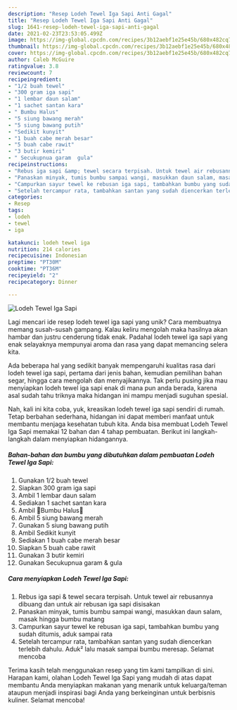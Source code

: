 ```yaml
---
description: "Resep Lodeh Tewel Iga Sapi Anti Gagal"
title: "Resep Lodeh Tewel Iga Sapi Anti Gagal"
slug: 1641-resep-lodeh-tewel-iga-sapi-anti-gagal
date: 2021-02-23T23:53:05.499Z
image: https://img-global.cpcdn.com/recipes/3b12aebf1e25e45b/680x482cq70/lodeh-tewel-iga-sapi-foto-resep-utama.jpg
thumbnail: https://img-global.cpcdn.com/recipes/3b12aebf1e25e45b/680x482cq70/lodeh-tewel-iga-sapi-foto-resep-utama.jpg
cover: https://img-global.cpcdn.com/recipes/3b12aebf1e25e45b/680x482cq70/lodeh-tewel-iga-sapi-foto-resep-utama.jpg
author: Caleb McGuire
ratingvalue: 3.8
reviewcount: 7
recipeingredient:
- "1/2 buah tewel"
- "300 gram iga sapi"
- "1 lembar daun salam"
- "1 sachet santan kara"
- " Bumbu Halus"
- "5 siung bawang merah"
- "5 siung bawang putih"
- "Sedikit kunyit"
- "1 buah cabe merah besar"
- "5 buah cabe rawit"
- "3 butir kemiri"
- " Secukupnua garam  gula"
recipeinstructions:
- "Rebus iga sapi &amp; tewel secara terpisah. Untuk tewel air rebusannya dibuang dan untuk air rebusan iga sapi disisakan"
- "Panaskan minyak, tumis bumbu sampai wangi, masukkan daun salam, masak hingga bumbu matang"
- "Campurkan sayur tewel ke rebusan iga sapi, tambahkan bumbu yang sudah ditumis, aduk sampai rata"
- "Setelah tercampur rata, tambahkan santan yang sudah diencerkan terlebih dahulu. Aduk² lalu masak sampai bumbu meresap. Selamat mencoba"
categories:
- Resep
tags:
- lodeh
- tewel
- iga

katakunci: lodeh tewel iga 
nutrition: 214 calories
recipecuisine: Indonesian
preptime: "PT30M"
cooktime: "PT36M"
recipeyield: "2"
recipecategory: Dinner

---
```



![Lodeh Tewel Iga Sapi](https://img-global.cpcdn.com/recipes/3b12aebf1e25e45b/680x482cq70/lodeh-tewel-iga-sapi-foto-resep-utama.jpg)

Lagi mencari ide resep lodeh tewel iga sapi yang unik? Cara membuatnya memang susah-susah gampang. Kalau keliru mengolah maka hasilnya akan hambar dan justru cenderung tidak enak. Padahal lodeh tewel iga sapi yang enak selayaknya mempunyai aroma dan rasa yang dapat memancing selera kita.

Ada beberapa hal yang sedikit banyak mempengaruhi kualitas rasa dari lodeh tewel iga sapi, pertama dari jenis bahan, kemudian pemilihan bahan segar, hingga cara mengolah dan menyajikannya. Tak perlu pusing jika mau menyiapkan lodeh tewel iga sapi enak di mana pun anda berada, karena asal sudah tahu triknya maka hidangan ini mampu menjadi suguhan spesial.




Nah, kali ini kita coba, yuk, kreasikan lodeh tewel iga sapi sendiri di rumah. Tetap berbahan sederhana, hidangan ini dapat memberi manfaat untuk membantu menjaga kesehatan tubuh kita. Anda bisa membuat Lodeh Tewel Iga Sapi memakai 12 bahan dan 4 tahap pembuatan. Berikut ini langkah-langkah dalam menyiapkan hidangannya.

<!--inarticleads1-->

##### Bahan-bahan dan bumbu yang dibutuhkan dalam pembuatan Lodeh Tewel Iga Sapi:

1. Gunakan 1/2 buah tewel
1. Siapkan 300 gram iga sapi
1. Ambil 1 lembar daun salam
1. Sediakan 1 sachet santan kara
1. Ambil  🍅Bumbu Halus🍅
1. Ambil 5 siung bawang merah
1. Gunakan 5 siung bawang putih
1. Ambil Sedikit kunyit
1. Sediakan 1 buah cabe merah besar
1. Siapkan 5 buah cabe rawit
1. Gunakan 3 butir kemiri
1. Gunakan  Secukupnua garam &amp; gula




<!--inarticleads2-->

##### Cara menyiapkan Lodeh Tewel Iga Sapi:

1. Rebus iga sapi &amp; tewel secara terpisah. Untuk tewel air rebusannya dibuang dan untuk air rebusan iga sapi disisakan
1. Panaskan minyak, tumis bumbu sampai wangi, masukkan daun salam, masak hingga bumbu matang
1. Campurkan sayur tewel ke rebusan iga sapi, tambahkan bumbu yang sudah ditumis, aduk sampai rata
1. Setelah tercampur rata, tambahkan santan yang sudah diencerkan terlebih dahulu. Aduk² lalu masak sampai bumbu meresap. Selamat mencoba




Terima kasih telah menggunakan resep yang tim kami tampilkan di sini. Harapan kami, olahan Lodeh Tewel Iga Sapi yang mudah di atas dapat membantu Anda menyiapkan makanan yang menarik untuk keluarga/teman ataupun menjadi inspirasi bagi Anda yang berkeinginan untuk berbisnis kuliner. Selamat mencoba!
